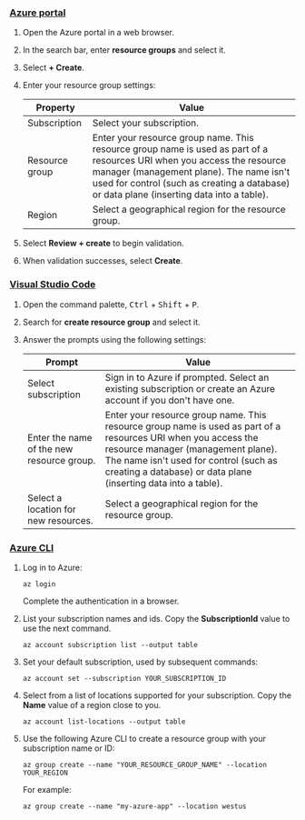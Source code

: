 ### [Azure portal](#tab/azure-portal)

1. Open the Azure portal in a web browser. 
1. In the search bar, enter **resource groups** and select it.
1. Select **+ Create**.
1. Enter your resource group settings:

    |Property|Value|
    |--|--|
    |Subscription|Select your subscription.|
    |Resource group|Enter your resource group name. This resource group name is used as part of a resources URI when you access the resource manager (management plane). The name isn't used for control (such as creating a database) or data plane (inserting data into a table).|
    |Region|Select a geographical region for the resource group.|

1. Select **Review + create** to begin validation.
1. When validation successes, select **Create**.

### [Visual Studio Code](#tab/vscode)

1. Open the command palette, <kbd>Ctrl</kbd> + <kbd>Shift</kbd> + <kbd>P</kbd>.
1. Search for **create resource group** and select it.
1. Answer the prompts using the following settings:

    |Prompt|Value|
    |--|--|
    |Select subscription|Sign in to Azure if prompted. Select an existing subscription or create an Azure account if you don't have one.|
    |Enter the name of the new resource group.|Enter your resource group name. This resource group name is used as part of a resources URI when you access the resource manager (management plane). The name isn't used for control (such as creating a database) or data plane (inserting data into a table).|
    |Select a location for new resources.|Select a geographical region for the resource group.|


### [Azure CLI](#tab/azure-cli)

1. Log in to Azure:

    ```azurecli
    az login
    ```

    Complete the authentication in a browser.

1. List your subscription names and ids. Copy the **SubscriptionId** value to use the next command.

    ```azurecli
    az account subscription list --output table 
    ```

1. Set your default subscription, used by subsequent commands:

    ```azurecli
    az account set --subscription YOUR_SUBSCRIPTION_ID
    ```

1. Select from a list of locations supported for your subscription. Copy the **Name** value of a region close to you.

    ```azurecli
    az account list-locations --output table
    ```

1. Use the following Azure CLI to create a resource group with your subscription name or ID:

    ```azurecli
    az group create --name "YOUR_RESOURCE_GROUP_NAME" --location YOUR_REGION
    ```

    For example:

    ```azurecli
    az group create --name "my-azure-app" --location westus
    ```